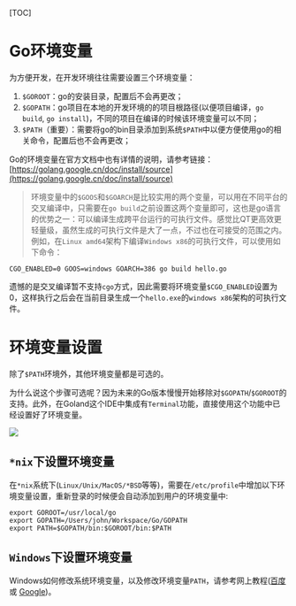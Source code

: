 [TOC]

# Go环境变量

为方便开发，在开发环境往往需要设置三个环境变量：

1. `$GOROOT`：go的安装目录，配置后不会再更改；
1. `$GOPATH`：go项目在本地的开发环境的的项目根路径(以便项目编译，`go build`, `go install`)，不同的项目在编译的时候该环境变量可以不同；
1. `$PATH`（重要）：需要将go的bin目录添加到系统`$PATH`中以便方便使用go的相关命令，配置后也不会再更改；

Go的环境变量在官方文档中也有详情的说明，请参考链接：[https://golang.google.cn/doc/install/source](https://golang.google.cn/doc/install/source)

> 环境变量中的`$GOOS`和`$GOARCH`是比较实用的两个变量，可以用在不同平台的交叉编译中，只需要在`go build`之前设置这两个变量即可，这也是go语言的优势之一：可以编译生成跨平台运行的可执行文件。感觉比QT更高效更轻量级，虽然生成的可执行文件是大了一点，不过也在可接受的范围之内。
例如，在`Linux amd64`架构下编译`Windows x86`的可执行文件，可以使用如下命令：
```
CGO_ENABLED=0 GOOS=windows GOARCH=386 go build hello.go
```
遗憾的是交叉编译暂不支持`cgo`方式，因此需要将环境变量`$CGO_ENABLED`设置为0，这样执行之后会在当前目录生成一个`hello.exe`的`windows x86`架构的可执行文件。

# 环境变量设置

除了`$PATH`环境外，其他环境变量都是可选的。

为什么说这个步骤可选呢？因为未来的Go版本慢慢开始移除对`$GOPATH`/`$GOROOT`的支持。此外，在Goland这个IDE中集成有`Terminal`功能，直接使用这个功能中已经设置好了环境变量。

![](/images/goland7.png)


## `*nix`下设置环境变量
在`*nix`系统下(`Linux/Unix/MacOS/*BSD`等等)，需要在`/etc/profile`中增加以下环境变量设置，重新登录的时候便会自动添加到用户的环境变量中:
```shell
export GOROOT=/usr/local/go
export GOPATH=/Users/john/Workspace/Go/GOPATH
export PATH=$GOPATH/bin:$GOROOT/bin:$PATH
```

## `Windows`下设置环境变量
Windows如何修改系统环境变量，以及修改环境变量`PATH`，请参考网上教程([百度](https://www.baidu.com/s?wd=Windows%20%E4%BF%AE%E6%94%B9%E7%B3%BB%E7%BB%9F%E7%8E%AF%E5%A2%83%E5%8F%98%E9%87%8F%20PATH) 或 [Google](https://www.google.com/search?q=Windows+修改系统环境变量+PATH))。